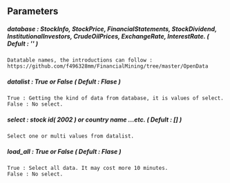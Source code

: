 
## Parameters 

##### database :  StockInfo, StockPrice, FinancialStatements, StockDividend, InstitutionalInvestors, CrudeOilPrices, ExchangeRate, InterestRate.  ( Defult : '' )
            
    Datatable names, the introductions can follow :
    https://github.com/f496328mm/FinancialMining/tree/master/OpenData

##### datalist : True or False ( Defult : Flase )

    True : Getting the kind of data from database, it is values of select.
    False : No select.
    
##### select : stock id( 2002 ) or country name ...etc.  ( Defult : [] )
    
    Select one or multi values from datalist.
    
##### load_all : True or False ( Defult : Flase )

    True : Select all data. It may cost more 10 minutes.
    False : No select.
   
